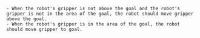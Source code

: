 
    - When the robot's gripper is not above the goal and the robot's gripper is not in the area of the goal, the robot should move gripper above the goal.
    - When the robot's gripper is in the area of the goal, the robot should move gripper to goal.